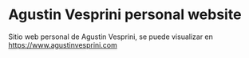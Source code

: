# Agustin Vesprini personal website

Sitio web personal de Agustin Vesprini, se puede visualizar en https://www.agustinvesprini.com

